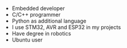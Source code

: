 ###
- Embedded developer
- C/C++ programmer
- Python as additional language
- I use STM32, AVR and ESP32 in my projects
- Have degree in robotics
- Ubuntu user
